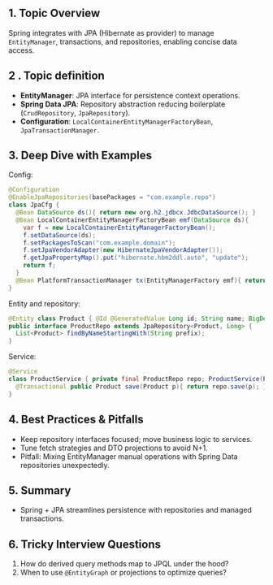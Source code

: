 ## 1. Topic Overview

Spring integrates with JPA (Hibernate as provider) to manage `EntityManager`, transactions, and repositories, enabling concise data access.

## 2 . Topic definition

- **EntityManager**: JPA interface for persistence context operations.
- **Spring Data JPA**: Repository abstraction reducing boilerplate (`CrudRepository`, `JpaRepository`).
- **Configuration**: `LocalContainerEntityManagerFactoryBean`, `JpaTransactionManager`.

## 3. Deep Dive with Examples

Config:
```java
@Configuration
@EnableJpaRepositories(basePackages = "com.example.repo")
class JpaCfg {
  @Bean DataSource ds(){ return new org.h2.jdbcx.JdbcDataSource(); }
  @Bean LocalContainerEntityManagerFactoryBean emf(DataSource ds){
    var f = new LocalContainerEntityManagerFactoryBean();
    f.setDataSource(ds);
    f.setPackagesToScan("com.example.domain");
    f.setJpaVendorAdapter(new HibernateJpaVendorAdapter());
    f.getJpaPropertyMap().put("hibernate.hbm2ddl.auto", "update");
    return f;
  }
  @Bean PlatformTransactionManager tx(EntityManagerFactory emf){ return new JpaTransactionManager(emf); }
}
```

Entity and repository:
```java
@Entity class Product { @Id @GeneratedValue Long id; String name; BigDecimal price; }
public interface ProductRepo extends JpaRepository<Product, Long> {
  List<Product> findByNameStartingWith(String prefix);
}
```

Service:
```java
@Service
class ProductService { private final ProductRepo repo; ProductService(ProductRepo r){ this.repo=r; }
  @Transactional public Product save(Product p){ return repo.save(p); }
}
```

## 4. Best Practices & Pitfalls

- Keep repository interfaces focused; move business logic to services.
- Tune fetch strategies and DTO projections to avoid N+1.
- Pitfall: Mixing EntityManager manual operations with Spring Data repositories unexpectedly.

## 5. Summary

- Spring + JPA streamlines persistence with repositories and managed transactions.

## 6. Tricky Interview Questions

1) How do derived query methods map to JPQL under the hood?
2) When to use `@EntityGraph` or projections to optimize queries?
